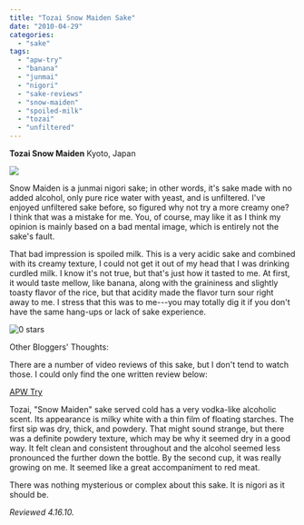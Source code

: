 ```yaml
---
title: "Tozai Snow Maiden Sake"
date: "2010-04-29"
categories:
  - "sake"
tags:
  - "apw-try"
  - "banana"
  - "junmai"
  - "nigori"
  - "sake-reviews"
  - "snow-maiden"
  - "spoiled-milk"
  - "tozai"
  - "unfiltered"
---
```


**Tozai Snow Maiden** Kyoto, Japan

![](http://www.rebeccagomezfarrell.com/gourmez/photos/tozaisnowmaiden.jpg)

Snow Maiden is a junmai nigori sake; in other words, it's sake made with no added alcohol, only pure rice water with yeast, and is unfiltered. I've enjoyed unfiltered sake before, so figured why not try a more creamy one?  I think that was a mistake for me. You, of course, may like it as I think my opinion is mainly based on a bad mental image, which is entirely not the sake's fault.

That bad impression is spoiled milk. This is a very acidic sake and combined with its creamy texture, I could not get it out of my head that I was drinking curdled milk. I know it's not true, but that's just how it tasted to me. At first, it would taste mellow, like banana, along with the graininess and slightly toasty flavor of the rice, but that acidity made the flavor turn sour right away to me. I stress that this was to me---you may totally dig it if you don't have the same hang-ups or lack of sake experience.




<div class="caption">

![0 stars](http://www.rebeccagomezfarrell.com/wp-content/uploads/2009/04/rating_mushroom1.gif "rating_mushroom1")</div>
  Other Bloggers' Thoughts:

There are a number of video reviews of this sake, but I don't tend to watch those. I could only find the one written review below:

[APW Try](http://ah-ne-li-ta.blogspot.com/2009/04/tozai-snow-maiden.html)

Tozai, "Snow Maiden" sake served cold has a very vodka-like alcoholic scent. Its appearance is milky white with a thin film of floating starches. The first sip was dry, thick, and powdery. That might sound strange, but there was a definite powdery texture, which may be why it seemed dry in a good way. It felt clean and consistent throughout and the alcohol seemed less pronounced the further down the bottle. By the second cup, it was really growing on me. It seemed like a great accompaniment to red meat.

There was nothing mysterious or complex about this sake. It is nigori as it should be.

_Reviewed 4.16.10._
